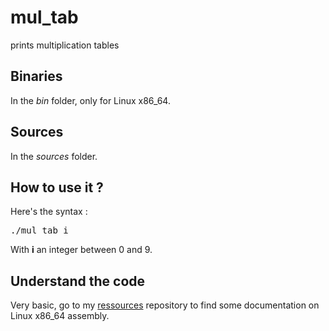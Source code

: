 # mul_tab
prints multiplication tables

<h2>Binaries</h2>
In the <i>bin</i> folder, only for Linux x86_64.

<h2>Sources</h2>
In the <i>sources</i> folder.

<h2>How to use it ?</h2>
Here's the syntax : <pre>./mul_tab i</pre>
With <b>i</b> an integer between 0 and 9.

<h2>Understand the code</h2>
Very basic, go to my <a href="https://github.com/matteosev/ressources/tree/master/assembly">ressources</a> repository to find some documentation on Linux x86_64 assembly.
